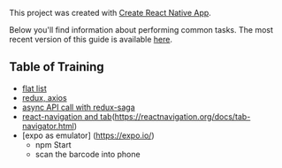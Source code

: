 This project was created with [Create React Native App](https://github.com/react-community/create-react-native-app).

Below you'll find information about performing common tasks. The most recent version of this guide is available [here](https://github.com/react-community/create-react-native-app/blob/master/react-native-scripts/template/README.md).

## Table of Training
* [flat list](https://facebook.github.io/react-native/docs/flatlist.html)
* [redux, axios]()
* [async API call with redux-saga](https://github.com/redux-saga/redux-saga)
* [react-navigation and tab](https://reactnavigation.org/)(https://reactnavigation.org/docs/tab-navigator.html)
* [expo as emulator] (https://expo.io/)
  - npm Start
  - scan the barcode into phone
